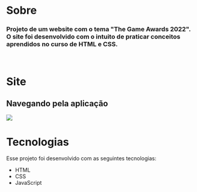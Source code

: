 # <b>Sobre</b>
 <h3>Projeto de um website com o tema "The Game Awards 2022". O site foi desenvolvido com o intuito de praticar conceitos aprendidos no curso de HTML e CSS.</h3>

<br>

# <b>Site</b>
## Navegando pela aplicação
<img src="img/The-Game-Awards-2022-Google-Chrome-2022-12-09-17-19-40.gif">

# <b>Tecnologias</b>
Esse projeto foi desenvolvido com as seguintes tecnologias:
<ul>
<li>HTML</li>
<li>CSS</li>
<li>JavaScript</li>
</ul>
